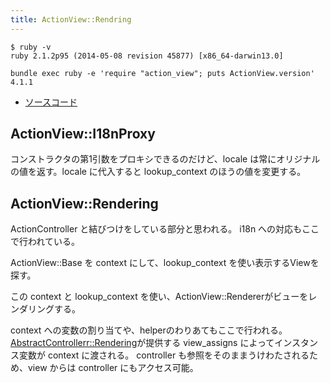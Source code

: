 ```yaml
---
title: ActionView::Rendring
---
```


```
$ ruby -v
ruby 2.1.2p95 (2014-05-08 revision 45877) [x86_64-darwin13.0]
```

```
bundle exec ruby -e 'require "action_view"; puts ActionView.version'
4.1.1
```

* [ソースコード](https://github.com/rails/rails/blob/v4.1.0/actionview/lib/action_view/rendering.rb)


ActionView::I18nProxy
--------------------------------------------------------------------------------

コンストラクタの第1引数をプロキシできるのだけど、locale は常にオリジナルの値を返す。locale に代入すると lookup_context のほうの値を変更する。


ActionView::Rendering
--------------------------------------------------------------------------------

ActionController と結びつけをしている部分と思われる。
i18n への対応もここで行われている。

ActionView::Base を context にして、lookup_context を使い表示するViewを探す。

この context と lookup_context を使い、ActionView::Rendererがビューをレンダリングする。

context への変数の割り当てや、helperのわりあてもここで行われる。
[AbstractControllerr::Rendering](/abstract_controller/rendering)が提供する view_assigns によってインスタンス変数が context に渡される。
controller も参照をそのままうけわたされるため、view からは controller にもアクセス可能。
